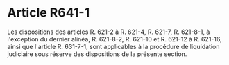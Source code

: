 # Article R641-1

Les dispositions des articles R. 621-2 à R. 621-4, R. 621-7, R. 621-8-1, à l'exception du dernier alinéa, R. 621-8-2, R. 621-10 et R. 621-12 à R. 621-16, ainsi que l'article R. 631-7-1, sont applicables à la procédure de liquidation judiciaire sous réserve des dispositions de la présente section.

